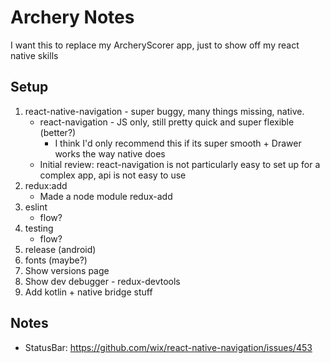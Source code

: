 Archery Notes
=============

I want this to replace my ArcheryScorer app, just to show off my react native skills

Setup
-----
1. react-native-navigation - super buggy, many things missing, native.
    * react-navigation - JS only, still pretty quick and super flexible (better?)
        * I think I'd only recommend this if its super smooth + Drawer works the way native does
    * Initial review: react-navigation is not particularly easy to set up for a complex app, api is not easy to use
2. redux:add
    * Made a node module redux-add
3. eslint
    * flow?
4. testing
    * flow?
5. release (android)
6. fonts (maybe?)
7. Show versions page
8. Show dev debugger - redux-devtools
9. Add kotlin + native bridge stuff

Notes
-----
* StatusBar: https://github.com/wix/react-native-navigation/issues/453
